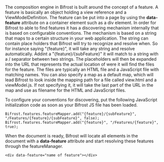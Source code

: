 The composition engine in Bifrost is built around the concept of a feature. A feature is basically an object holding a view reference and a ViewModelDefinition. The feature can be put into a page by using the **data-feature** attribute on a container element such as a div element. In order for Bifrost to able to find features it has a discovering mechanism internally that is based on configurable conventions. The mechanism is based on a string that maps to a certain structure in your web application. The string can contain place holders that Bifrost will try to recognize and resolve when. So for instance saying "{feature}", it will take any string and resolve automatically. Addint a "{feature}/{subFeature}" it will match to a string with a / separator between two strings. The placeholders will then be expanded into the URL that represents the actual location of were it will find the files for the feature. The files are typically an HTML file and a JavaScript file with matching names. You can also specify a map as a default map, which will lead Bifrost to look inside the mapping path for a file called view.html and a viewModel.js. If not specifying it, it will take the last part of the URL in the map and use as filename for the HTML and JavaScript files.

To configure your conventions for discovering, put the following JavaScript initialization code as soon as your Bifrost JS file has been loaded.

	Bifrost.features.featureMapper.add("{feature}/{subFeature}", "/Features/{feature}/{subFeature}", false);
	Bifrost.features.featureMapper.add("{feature}", "/Features/{feature}", true);

When the document is ready, Bifrost will locate all elements in the document with a **data-feature** attribute and start resolving these features through the featureManager.

	<div data-feature="name of feature"></div>